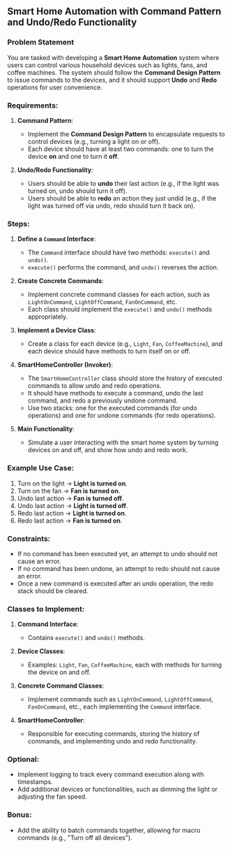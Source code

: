## Smart Home Automation with Command Pattern and Undo/Redo Functionality

### Problem Statement

You are tasked with developing a **Smart Home Automation** system where users can control various household devices such as lights, fans, and coffee machines. The system should follow the **Command Design Pattern** to issue commands to the devices, and it should support **Undo** and **Redo** operations for user convenience.

### Requirements:
1. **Command Pattern**:
    - Implement the **Command Design Pattern** to encapsulate requests to control devices (e.g., turning a light on or off).
    - Each device should have at least two commands: one to turn the device **on** and one to turn it **off**.

2. **Undo/Redo Functionality**:
    - Users should be able to **undo** their last action (e.g., if the light was turned on, undo should turn it off).
    - Users should be able to **redo** an action they just undid (e.g., if the light was turned off via undo, redo should turn it back on).

### Steps:

1. **Define a `Command` Interface**:
    - The `Command` interface should have two methods: `execute()` and `undo()`.
    - `execute()` performs the command, and `undo()` reverses the action.

2. **Create Concrete Commands**:
    - Implement concrete command classes for each action, such as `LightOnCommand`, `LightOffCommand`, `FanOnCommand`, etc.
    - Each class should implement the `execute()` and `undo()` methods appropriately.

3. **Implement a Device Class**:
    - Create a class for each device (e.g., `Light`, `Fan`, `CoffeeMachine`), and each device should have methods to turn itself on or off.

4. **SmartHomeController (Invoker)**:
    - The `SmartHomeController` class should store the history of executed commands to allow undo and redo operations.
    - It should have methods to execute a command, undo the last command, and redo a previously undone command.
    - Use two stacks: one for the executed commands (for undo operations) and one for undone commands (for redo operations).

5. **Main Functionality**:
    - Simulate a user interacting with the smart home system by turning devices on and off, and show how undo and redo work.

### Example Use Case:

1. Turn on the light -> **Light is turned on**.
2. Turn on the fan -> **Fan is turned on**.
3. Undo last action -> **Fan is turned off**.
4. Undo last action -> **Light is turned off**.
5. Redo last action -> **Light is turned on**.
6. Redo last action -> **Fan is turned on**.

### Constraints:

- If no command has been executed yet, an attempt to undo should not cause an error.
- If no command has been undone, an attempt to redo should not cause an error.
- Once a new command is executed after an undo operation, the redo stack should be cleared.

### Classes to Implement:

1. **Command Interface**:
    - Contains `execute()` and `undo()` methods.

2. **Device Classes**:
    - Examples: `Light`, `Fan`, `CoffeeMachine`, each with methods for turning the device on and off.

3. **Concrete Command Classes**:
    - Implement commands such as `LightOnCommand`, `LightOffCommand`, `FanOnCommand`, etc., each implementing the `Command` interface.

4. **SmartHomeController**:
    - Responsible for executing commands, storing the history of commands, and implementing undo and redo functionality.

### Optional:
- Implement logging to track every command execution along with timestamps.
- Add additional devices or functionalities, such as dimming the light or adjusting the fan speed.

### Bonus:
- Add the ability to batch commands together, allowing for macro commands (e.g., "Turn off all devices").